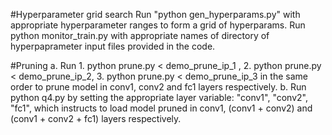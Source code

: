 #Hyperparameter grid search
Run "python gen_hyperparams.py" with appropriate hyperparameter ranges to form a grid of hyperparams.
Run python monitor_train.py with appropriate names of directory of hyperpaprameter input files provided in the code.

#Pruning
a. Run 1. python prune.py < demo_prune_ip_1 , 2. python prune.py < demo_prune_ip_2, 3. python prune.py < demo_prune_ip_3 in the same order to prune model in conv1, conv2 and fc1 layers respectively.
b. Run python q4.py by setting the appropriate layer variable: "conv1", "conv2", "fc1", which instructs to load model pruned in conv1, (conv1 + conv2) and (conv1 + conv2 + fc1) layers respectively.
